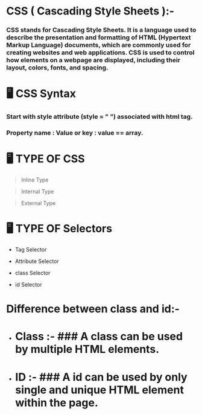 # CSS ( Cascading Style Sheets ):-

### CSS stands for Cascading Style Sheets. It is a language used to describe the presentation and formatting of HTML (Hypertext Markup Language) documents, which are commonly used for creating websites and web applications. CSS is used to control how elements on a webpage are displayed, including their layout, colors, fonts, and spacing.

# 🖥 CSS Syntax
### Start with style attribute (style = " ") associated with html tag.
### Property name : Value or key : value == array.

# 🖥 TYPE OF CSS
> Inline Type

> Internal Type

> External Type

# 🖥 TYPE OF Selectors
* Tag Selector
  
* Attribute Selector
  
* class Selector
  
* id Selector

# Difference between class and id:-

* # Class :- ### A class can be used by multiple HTML elements.
* # ID :- ### A id can be used by only single and unique HTML element within the page.
  
